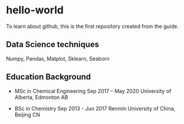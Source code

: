 # hello-world
To learn about github, this is the first repository created from the guide.

## Data Science techniques
Numpy, Pandas, Matplot, Sklearn, Seaborn

## Education Background
* MSc in Chemical Engineering                                                                               Sep 2017 – May 2020
  University of Alberta, Edmonton AB
  
* BSc in Chemistry                                                                                          Sep 2013 - Jun 2017
  Renmin University of China, Beijing CN


